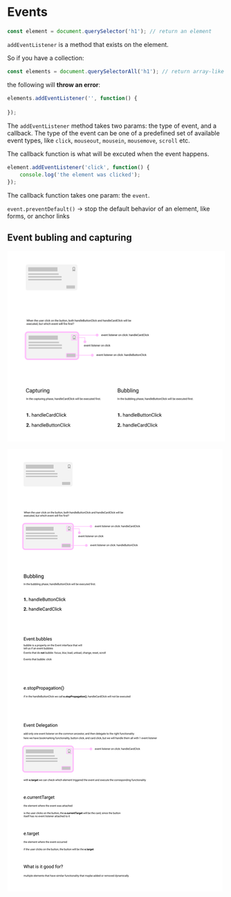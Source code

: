 # Events 

```js
const element = document.querySelector('h1'); // return an element
```

`addEventListener` is a method that exists on the element.

So if you have a collection: 

```js
const elements = document.querySelectorAll('h1'); // return array-like collection of elements
```

the following will **throw an error**:

```js
elements.addEventListener('', function() {

});
```

The `addEventListener` method takes two params: the type of event, and a callback.
The type of the event can be one of a predefined set of available event types, like `click`, `mouseout`, `mousein`, `mousemove`, `scroll` etc.

The callback function is what will be excuted when the event happens.

```js
element.addEventListener('click', function() {
    console.log('the element was clicked');
});
```

The callback function takes one param: the `event`.

`event.preventDefault()` -> stop the default behavior of an element, like forms, or anchor links

## Event bubling and capturing

![Event bubbling and capturing](../images/event-bubbling-capturing.png)

![Event bubbling](../images/event-bubbling.png)